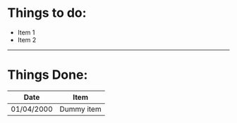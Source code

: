 # Things to do:

* Item 1
* Item 2


----------------------------------
# Things Done:

Date       |  Item
-----------|------------------------
01/04/2000 | Dummy item